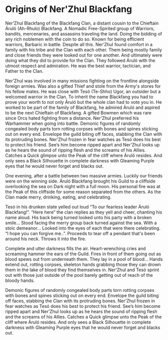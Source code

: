 # Origins of Ner'Zhul Blackfang

Ner’Zhul Blackfang of the Blackfang Clan, a distant cousin to the Chieftain Áruló (Ah-Rhulo) Blackfang. A Nomadic Free-Spirited group of Warriors, bandits, mercenaries, and assassins traveling the land. Doing the bidding of any rich noblemen with the coin to do so. Known for being efficient warriors, Barbaric in battle. Despite all this. Ner’Zhul found comfort in a family with his tribe and the Clan with each other. Them being mostly family and close friends they were looked out for one another. And ultimately were doing what they did to provide for the Clan. They followed Áruló with the utmost respect and admiration. He was the best warrior, tactician, and Father to the Clan. 

Ner’Zhul was involved in many missions fighting on the frontline alongside foreign armies. Was also a gifted Thief and stole from the Army's stores for his fellow mates. He was close with Tesó (Te-Shho) Ugor, an outsider but a welcomed warrior in the Clan. To inherit the name Blackfang you had to prove your worth to not only Áruló but the whole clan had to vote you in. He worked to be part of the family of Blackfang, he admired Áruló and aspired to be the next Chieftain of Blackfang. A gifted Bowmen which was rare since Orcs hated fighting from a distance. Ner’Zhul preferred his Warhammer when going into battle. 
Demonic figures of randomly congealed body parts torn rotting corpses with bones and spines sticking out on every end. Envelope the guild biting off faces, stabbing the Clan with its protruding bones. Ner’Zhul frozen in fear watches as Tesó does his best to protect his friend. See’s him become ripped apart and Ner’Zhul looks up as he hears the sound of ripping flesh and the screams of his Allies. Catches a Quick glimpse unto the Peak of the cliff where Áruló resides. And only sees a Black Silhouette in complete darkness with Gleaming Purple eyes that he would never forget and blacks out. 

One evening, after a battle between two massive armies. Luckily our friends were on the winning side. Áruló Blackfang brought his Guild to a cliffside overlooking the sea on Dark night with a full moon. His personal fire was at the Peak of this cliffside for some reason separated from the others. As the Clan made merry, drinking, eating, and celebrating. 

Tesó in his drunken state yelled out loud “To our fearless leader Áruló Blackfang!”. “Here here” the clan replies as they yell and cheer, chanting his name aloud. His back being turned looked unto his party with a broken smile... Stood facing the merry group back turned against the sea. With a stoic demeanor... Looked into the eyes of each that were there celebrating. “I hope you can forgive me..”. Proceeds to tear off a pendant that's been around his neck. Throws it into the fire. 

Complete and utter darkness fills the air. Heart-wrenching cries and screaming hammer the ears of the Guild. Fires in front of them going out as blood spews out from underneath them. They lay in a pool of blood... Hands extend out, rotting corpses, skeleton hands grabbing those they can drown them in the lake of blood they find themselves in. Ner’Zhul and Tesó sprint out with those just outside of the pool barely getting out of reach of the bloody hands. 

Demonic figures of randomly congealed body parts torn rotting corpses with bones and spines sticking out on every end. Envelope the guild biting off faces, stabbing the Clan with its protruding bones. Ner’Zhul frozen in fear watches as Tesó does his best to protect his friend. See’s him become ripped apart and Ner’Zhul looks up as he hears the sound of ripping flesh and the screams of his Allies. Catches a Quick glimpse unto the Peak of the cliff where Áruló resides. And only sees a Black Silhouette in complete darkness with Gleaming Purple eyes that he would never forget and blacks out. 

